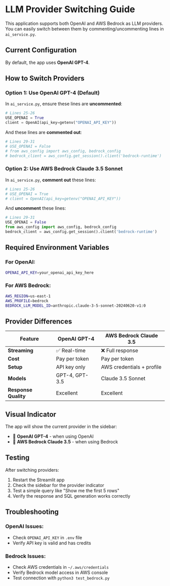 # LLM Provider Switching Guide

This application supports both OpenAI and AWS Bedrock as LLM providers. You can easily switch between them by commenting/uncommenting lines in `ai_service.py`.

## Current Configuration

By default, the app uses **OpenAI GPT-4**.

## How to Switch Providers

### Option 1: Use OpenAI GPT-4 (Default)

In `ai_service.py`, ensure these lines are **uncommented**:
```python
# Lines 25-26
USE_OPENAI = True
client = OpenAI(api_key=getenv("OPENAI_API_KEY"))
```

And these lines are **commented out**:
```python
# Lines 29-31
# USE_OPENAI = False
# from aws_config import aws_config, bedrock_config
# bedrock_client = aws_config.get_session().client('bedrock-runtime')
```

### Option 2: Use AWS Bedrock Claude 3.5 Sonnet

In `ai_service.py`, **comment out** these lines:
```python
# Lines 25-26
# USE_OPENAI = True
# client = OpenAI(api_key=getenv("OPENAI_API_KEY"))
```

And **uncomment** these lines:
```python
# Lines 29-31
USE_OPENAI = False
from aws_config import aws_config, bedrock_config
bedrock_client = aws_config.get_session().client('bedrock-runtime')
```

## Required Environment Variables

### For OpenAI:
```bash
OPENAI_API_KEY=your_openai_api_key_here
```

### For AWS Bedrock:
```bash
AWS_REGION=us-east-1
AWS_PROFILE=bedrock
BEDROCK_LLM_MODEL_ID=anthropic.claude-3-5-sonnet-20240620-v1:0
```

## Provider Differences

| Feature | OpenAI GPT-4 | AWS Bedrock Claude 3.5 |
|---------|--------------|-------------------------|
| **Streaming** | ✅ Real-time | ❌ Full response |
| **Cost** | Pay per token | Pay per token |
| **Setup** | API key only | AWS credentials + profile |
| **Models** | GPT-4, GPT-3.5 | Claude 3.5 Sonnet |
| **Response Quality** | Excellent | Excellent |

## Visual Indicator

The app will show the current provider in the sidebar:
- 🤖 **OpenAI GPT-4** - when using OpenAI
- 🧠 **AWS Bedrock Claude 3.5** - when using Bedrock

## Testing

After switching providers:
1. Restart the Streamlit app
2. Check the sidebar for the provider indicator
3. Test a simple query like "Show me the first 5 rows"
4. Verify the response and SQL generation works correctly

## Troubleshooting

### OpenAI Issues:
- Check `OPENAI_API_KEY` in `.env` file
- Verify API key is valid and has credits

### Bedrock Issues:
- Check AWS credentials in `~/.aws/credentials`
- Verify Bedrock model access in AWS console
- Test connection with `python3 test_bedrock.py`
